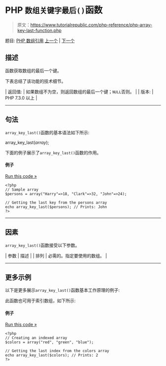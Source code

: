 # PHP `数组关键字最后()`函数

> 原文：<https://www.tutorialrepublic.com/php-reference/php-array-key-last-function.php>

题目: [PHP 数组引用](php-array-functions.php) [上一个](php-array-key-first-function.php) | [下一个](php-array-keys-function.php)

## 描述

函数获取数组的最后一个键。

下表总结了该功能的技术细节。

| 返回值: | 如果数组不为空，则返回数组的最后一个键；`NULL`否则。 |
| 版本: | PHP 7.3.0 以上 |

* * *

## 句法

`array_key_last()`函数的基本语法如下所示:

array_key_last(*array*);

下面的例子展示了`array_key_last()`函数的作用。

#### 例子

[Run this code »](../codelab.php?topic=php&file=get-the-last-key-of-an-array "Run this code to view the output")

```
<?php
// Sample array
$persons = array("Harry"=>18, "Clark"=>32, "John"=>24);

// Getting the last key from the persons array
echo array_key_last($persons); // Prints: John
?>
```

* * *

## 因素

`array_key_last()`函数接受以下参数。

| 参数 | 描述 |
| 排列 | 必需的。指定要使用的数组。 |

* * *

## 更多示例

以下是更多展示`array_key_last()`函数基本工作原理的例子:

此函数也可用于索引数组，如下所示:

#### 例子

[Run this code »](../codelab.php?topic=php&file=get-the-last-index-of-an-array "Run this code to view the output")

```
<?php
// Creating an indexed array
$colors = array("red", "green", "blue");

// Getting the last index from the colors array
echo array_key_last($colors); // Prints: 2
?>
```